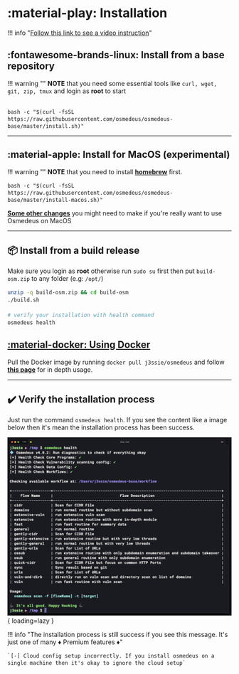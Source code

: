 # :material-play: Installation

!!! info "[Follow this link to see a video instruction](https://www.youtube.com/playlist?list=PLiifzv5MjIo3JqKeG5EXbSKDBlqa7v14P)"


## :fontawesome-brands-linux: Install from a base repository

!!! warning ""
    **NOTE** that you need some essential tools like `curl, wget, git, zip, tmux` and login as **root** to start

```shell

bash -c "$(curl -fsSL https://raw.githubusercontent.com/osmedeus/osmedeus-base/master/install.sh)"
```

***


## :material-apple: Install for MacOS (experimental)

!!! warning ""
    **NOTE** that you need to install **[homebrew](https://brew.sh/)** first.

```shell
bash -c "$(curl -fsSL https://raw.githubusercontent.com/osmedeus/osmedeus-base/master/install-macos.sh)"
```

**[Some other changes](/installation/install-note/#when-install-on-macos)** you might need to make if you're really want to use Osmedeus on MacOS

***

## :package: Install from a build release

Make sure you login as **root** otherwise run `sudo su` first then put `build-osm.zip` to any folder (e.g: `/opt/`)

```bash
unzip -q build-osm.zip && cd build-osm
./build.sh

# verify your installation with health command
osmedeus health
```

## [:material-docker: Using Docker](/installation/using-docker/)

Pull the Docker image by running `docker pull j3ssie/osmedeus` and follow [**this page**](/installation/using-docker/) for in depth usage.

***

## :heavy_check_mark: Verify the installation process

Just run the command `osmedeus health`. If you see the content like a image below then it's mean the installation process has been success.

![intro](static/images/osm-health.png){ loading=lazy }

!!! info "The installation process is still success if you see this message. It's just one of many :diamonds: Premium features :diamonds:"

    `[-] Cloud config setup incorrectly. If you install osmedeus on a single machine then it's okay to ignore the cloud setup`

